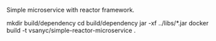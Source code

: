 Simple microservice with reactor framework.

mkdir build/dependency
cd build/dependency 
jar -xf ../libs/*.jar
docker build -t vsanyc/simple-reactor-microservice .